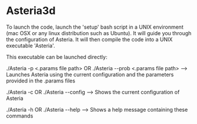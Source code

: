 # Asteria3d

To launch the code, launch the 'setup' bash script in a UNIX environment (mac OSX or any linux distribution such as Ubuntu). It will guide you through the configuration of Asteria. It will then compile the code into a UNIX executable 'Asteria'.

This executable can be launched directly:

./Asteria -p <.params file path>   OR   ./Asteria --prob <.params file path>
--> Launches Asteria using the current configuration and the parameters provided in the .params files

./Asteria -c   OR   ./Asteria --config
--> Shows the current configuration of Asteria

./Asteria -h   OR   ./Asteria --help
--> Shows a help message containing these commands
